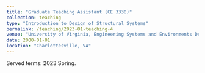 ```yaml
---
title: "Graduate Teaching Assistant (CE 3330)"
collection: teaching
type: "Introduction to Design of Structural Systems"
permalink: /teaching/2023-01-teaching-4
venue: "University of Virginia, Engineering Systems and Environments Department (ESE)"
date: 2000-01-01
location: "Charlottesville, VA"
---
```


Served terms: 2023 Spring.
